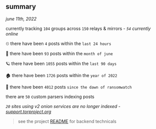 
## summary
_june 11th, 2022_

currently tracking `104` groups across `150` relays & mirrors - _`54` currently online_

⏲ there have been `4` posts within the `last 24 hours`

🦈 there have been `93` posts within the `month of june`

🪐 there have been `1055` posts within the `last 90 days`

🏚 there have been `1726` posts within the `year of 2022`

🦕 there have been `4012` posts `since the dawn of ransomwatch`

there are `50` custom parsers indexing posts

_`20` sites using v2 onion services are no longer indexed - [support.torproject.org](https://support.torproject.org/onionservices/v2-deprecation/)_

> see the project [README](https://github.com/joshhighet/ransomwatch#ransomwatch--) for backend technicals
